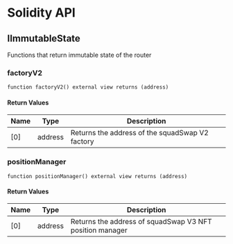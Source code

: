 # Solidity API

## IImmutableState

Functions that return immutable state of the router

### factoryV2

```solidity
function factoryV2() external view returns (address)
```

#### Return Values

| Name | Type | Description |
| ---- | ---- | ----------- |
| [0] | address | Returns the address of the squadSwap V2 factory |

### positionManager

```solidity
function positionManager() external view returns (address)
```

#### Return Values

| Name | Type | Description |
| ---- | ---- | ----------- |
| [0] | address | Returns the address of squadSwap V3 NFT position manager |

